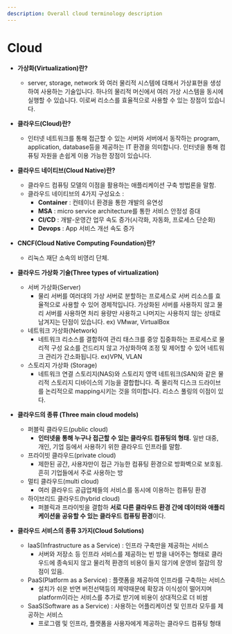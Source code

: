 ```yaml
---
description: Overall cloud terminology description
---
```


# Cloud

* **가상화(Virtualization)란?**
  * server, storage, network 와 여러 물리적 시스템에 대해서 가상표현을 생성하여 사용하는 기술입니다. 하나의 물리적 머신에서 여러 가상 시스템을 동시에 실행할 수 있습니다. 이로써 리소스를 효율적으로 사용할 수 있는 장점이 있습니다.
* **클라우드(Cloud)란?**
  * 인터넷 네트워크를 통해 접근할 수 있는 서버와 서버에서 동작하는 program, application, database등을 제공하는 IT 환경을 의미합니다. 인터넷을 통해 컴퓨팅 자원을 손쉽게 이용 가능한 장점이 있습니다.
* **클라우드 네이티브(Cloud Native)란?**
  * 클라우드 컴퓨팅 모델의 이점을 활용하는 애플리케이션 구축 방법론을 말함.
  * 클라우드 네이티브의 4가지 구성요소 :
    * **Container** : 컨테이너 환경을 통한 개발의 유연성
    * **MSA** : micro service architecture를 통한 서비스 안정성 증대
    * **CI/CD** : 개발-운영간 업무 속도 증가(시각화, 자동화, 프로세스 단순화)
    * **Devops** : App 서비스 개선 속도 증가
* **CNCF(Cloud Native Computing Foundation)란?**
  * 리눅스 재단 소속의 비영리 단체.
* **클라우드 가상화 기술(Three types of virtualization)**
  * 서버 가상화(Server)
    * 물리 서버를 여러대의 가상 서버로 분할하는 프로세스로 서버 리소스를 효율적으로 사용할 수 있어 경제적입니다. 가상화된 서버를 사용하지 않고 물리 서버를 사용하면 처리 용량만 사용하고 나머지는 사용하지 않는 상태로 남겨지는 단점이 있습니다. ex) VMwar, VirtualBox
  * 네트워크 가상화(Network)
    * 네트워크 리소스를 결합하여 관리 태스크를 중앙 집중화하는 프로세스로 물리적 구성 요소를 건드리지 않고 가상화하여 조정 및 제어할 수 있어 네트워크 관리가 간소화됩니다. ex)VPN, VLAN
  * 스토리지 가상화 (Storage)
    * 네트워크 연결 스토리지(NAS)와 스토리지 영역 네트워크(SAN)와 같은 물리적 스토리지 디바이스의 기능을 결합합니다. 즉 물리적 디스크 드라이브를 논리적으로 mapping시키는 것을 의미합니다. 리소스 풀링의 이점이 있다.
* **클라우드의 종류 (Three main cloud models)**
  * 퍼블릭 클라우드(public cloud)
    * **인터넷을 통해 누구나 접근할 수 있는 클라우드 컴퓨팅의 형태.** 일반 대중, 개인, 기업 등에서 사용하기 위한 클라우드 인프라를 말함.
  * 프라이빗 클라우드(private cloud)
    * 제한된 공간, 사용자만이 접근 가능한 컴퓨팅 환경으로 방화벽으로 보호됨. 흔히 기업들에서 주로 사용하는 방
  * 멀티 클라우드(multi cloud)
    * 여러 클라우드 공급업체들의 서비스를 동시에 이용하는 컴퓨팅 환경
  * 하이브리드 클라우드(hybrid cloud)
    * 퍼블릭과 프라이빗을 결합하 **서로 다른 클라우드 환경 간에 데이터와 애플리케이션을 공유할 수 있는 클라우드 컴퓨팅 환경**이다.
*   **클라우드 서비스의 종류 3가지(Cloud Solutions)**

    * IaaS(Infrastructure as a Service) : 인프라 구축만을 제공하는 서비스
      * 서버와 저장소 등 인프라 서비스를 제공하는 빈 방을 내어주는 형태로 클라우드에 종속되지 않고 물리적 환경의 비용이 들지 않기에 운영비 절감의 장점이 있음.
    * PaaS(Platform as a Service) : 플랫폼을 제공하여 인프라를 구축하는 서비스
      * 설치가 쉬운 반면 버전선택등의 제약때문에 확장과 이식성이 떨어지며 platform이라는 서비스를 추가로 받기에 비용이 상대적으로 더 비쌈
    * SaaS(Software as a Service) : 사용하는 어플리케이션 및 인프라 모두를 제공하는 서비스
      * 프로그램 및 인프라, 플랫폼을 사용자에게 제공하는 클라우드 컴퓨팅 형태

    <figure><img src="../.gitbook/assets/스크린샷 2023-11-10 13.40.06.png" alt=""><figcaption></figcaption></figure>
